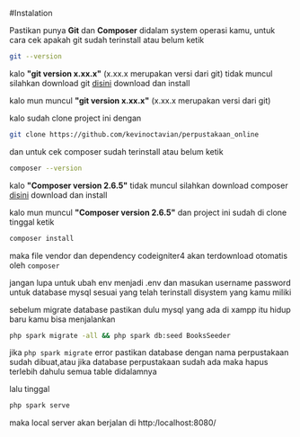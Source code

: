 #Instalation

Pastikan punya **Git** dan **Composer** didalam system operasi kamu, untuk cara cek apakah git sudah terinstall atau belum ketik

```bash
git --version
```

kalo **"git version x.xx.x"** (x.xx.x merupakan versi dari git) tidak muncul silahkan download git [disini](https://git-scm.com/downloads) download dan install

kalo mun muncul **"git version x.xx.x"** (x.xx.x merupakan versi dari git)

kalo sudah clone project ini dengan
```bash
git clone https://github.com/kevinoctavian/perpustakaan_online
```

dan untuk cek composer sudah terinstall atau belum ketik

```bash
composer --version
```

kalo **"Composer version 2.6.5"** tidak muncul silahkan download composer [disini](https://getcomposer.org/download/) download dan install

kalo mun muncul **"Composer version 2.6.5"** dan project ini sudah di clone tinggal ketik 

```bash
composer install
```

maka file vendor dan dependency codeigniter4 akan terdownload otomatis oleh `composer`

jangan lupa untuk ubah env menjadi .env dan masukan username password untuk database mysql sesuai yang telah terinstall disystem yang kamu miliki 

sebelum migrate database pastikan dulu mysql yang ada di xampp itu hidup baru kamu bisa menjalankan

```bash
php spark migrate -all && php spark db:seed BooksSeeder
```

jika `php spark migrate` error pastikan database dengan nama perpustakaan sudah dibuat,atau jika database perpustakaan sudah ada maka hapus terlebih dahulu semua table didalamnya

lalu tinggal

```bash 
php spark serve
```

maka local server akan berjalan di http:/localhost:8080/